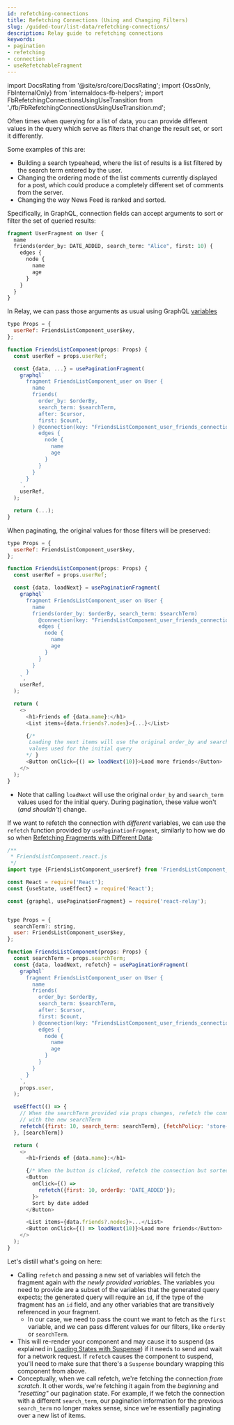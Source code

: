 ```yaml
---
id: refetching-connections
title: Refetching Connections (Using and Changing Filters)
slug: /guided-tour/list-data/refetching-connections/
description: Relay guide to refetching connections
keywords:
- pagination
- refetching
- connection
- useRefetchableFragment
---
```


import DocsRating from '@site/src/core/DocsRating';
import {OssOnly, FbInternalOnly} from 'internaldocs-fb-helpers';
import FbRefetchingConnectionsUsingUseTransition from './fb/FbRefetchingConnectionsUsingUseTransition.md';

Often times when querying for a list of data, you can provide different values in the query which serve as filters that change the result set, or sort it differently.

Some examples of this are:

* Building a search typeahead, where the list of results is a list filtered by the search term entered by the user.
* Changing the ordering mode of the list comments currently displayed for a post, which could produce a completely different set of comments from the server.
* Changing the way News Feed is ranked and sorted.


Specifically, in GraphQL, connection fields can accept arguments to sort or filter the set of queried results:

```graphql
fragment UserFragment on User {
  name
  friends(order_by: DATE_ADDED, search_term: "Alice", first: 10) {
    edges {
      node {
        name
        age
      }
    }
  }
}
```


In Relay, we can pass those arguments as usual using GraphQL [variables](../../rendering/variables/)

```js
type Props = {
  userRef: FriendsListComponent_user$key,
};

function FriendsListComponent(props: Props) {
  const userRef = props.userRef;

  const {data, ...} = usePaginationFragment(
    graphql`
      fragment FriendsListComponent_user on User {
        name
        friends(
          order_by: $orderBy,
          search_term: $searchTerm,
          after: $cursor,
          first: $count,
        ) @connection(key: "FriendsListComponent_user_friends_connection") {
          edges {
            node {
              name
              age
            }
          }
        }
      }
    `,
    userRef,
  );

  return (...);
}
```


When paginating, the original values for those filters will be preserved:

```js
type Props = {
  userRef: FriendsListComponent_user$key,
};

function FriendsListComponent(props: Props) {
  const userRef = props.userRef;

  const {data, loadNext} = usePaginationFragment(
    graphql`
      fragment FriendsListComponent_user on User {
        name
        friends(order_by: $orderBy, search_term: $searchTerm)
          @connection(key: "FriendsListComponent_user_friends_connection") {
          edges {
            node {
              name
              age
            }
          }
        }
      }
    `,
    userRef,
  );

  return (
    <>
      <h1>Friends of {data.name}:</h1>
      <List items={data.friends?.nodes}>{...}</List>

      {/*
       Loading the next items will use the original order_by and search_term
       values used for the initial query
      */ }
      <Button onClick={() => loadNext(10)}>Load more friends</Button>
    </>
  );
}
```
* Note that calling `loadNext` will use the original `order_by` and `search_term` values used for the initial query. During pagination, these value won't (*and shouldn't*) change.

If we want to refetch the connection with *different* variables, we can use the `refetch` function provided by `usePaginationFragment`, similarly to how we do so when [Refetching Fragments with Different Data](../../refetching/refetching-fragments-with-different-data/):

<FbInternalOnly>
  <FbRefetchingConnectionsUsingUseTransition />
</FbInternalOnly>

<OssOnly>

```js
/**
 * FriendsListComponent.react.js
 */
import type {FriendsListComponent_user$ref} from 'FriendsListComponent_user.graphql';

const React = require('React');
const {useState, useEffect} = require('React');

const {graphql, usePaginationFragment} = require('react-relay');


type Props = {
  searchTerm?: string,
  user: FriendsListComponent_user$key,
};

function FriendsListComponent(props: Props) {
  const searchTerm = props.searchTerm;
  const {data, loadNext, refetch} = usePaginationFragment(
    graphql`
      fragment FriendsListComponent_user on User {
        name
        friends(
          order_by: $orderBy,
          search_term: $searchTerm,
          after: $cursor,
          first: $count,
        ) @connection(key: "FriendsListComponent_user_friends_connection") {
          edges {
            node {
              name
              age
            }
          }
        }
      }
    `,
    props.user,
  );

  useEffect(() => {
    // When the searchTerm provided via props changes, refetch the connection
    // with the new searchTerm
    refetch({first: 10, search_term: searchTerm}, {fetchPolicy: 'store-or-network'});
  }, [searchTerm])

  return (
    <>
      <h1>Friends of {data.name}:</h1>

      {/* When the button is clicked, refetch the connection but sorted differently */}
      <Button
        onClick={() =>
          refetch({first: 10, orderBy: 'DATE_ADDED'});
        }>
        Sort by date added
      </Button>

      <List items={data.friends?.nodes}>...</List>
      <Button onClick={() => loadNext(10)}>Load more friends</Button>
    </>
  );
}
```

Let's distill what's going on here:

* Calling `refetch` and passing a new set of variables will fetch the fragment again *with the newly provided variables*. The variables you need to provide are a subset of the variables that the generated query expects; the generated query will require an `id`, if the type of the fragment has an `id` field, and any other variables that are transitively referenced in your fragment.
    * In our case, we need to pass the count we want to fetch as the `first` variable, and we can pass different values for our filters, like `orderBy` or `searchTerm`.
* This will re-render your component and may cause it to suspend (as explained in [Loading States with Suspense](../../rendering/loading-states/)) if it needs to send and wait for a network request. If `refetch` causes the component to suspend, you'll need to make sure that there's a `Suspense` boundary wrapping this component from above.
* Conceptually, when we call refetch, we're fetching the connection *from scratch*. It other words, we're fetching it again from the *beginning* and *"resetting"* our pagination state. For example, if we fetch the connection with a different `search_term`, our pagination information for the previous `search_term` no longer makes sense, since we're essentially paginating over a new list of items.

</OssOnly>




<DocsRating />
